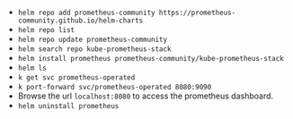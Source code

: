 - `helm repo add prometheus-community https://prometheus-community.github.io/helm-charts`
- `helm repo list`
- `helm repo update prometheus-community`
- `helm search repo kube-prometheus-stack`
- `helm install prometheus prometheus-community/kube-prometheus-stack`
- `helm ls`
- `k get svc prometheus-operated`
- `k port-forward svc/prometheus-operated 8080:9090`
- Browse the url `localhost:8080` to access the prometheus dashboard.
- `helm uninstall prometheus`